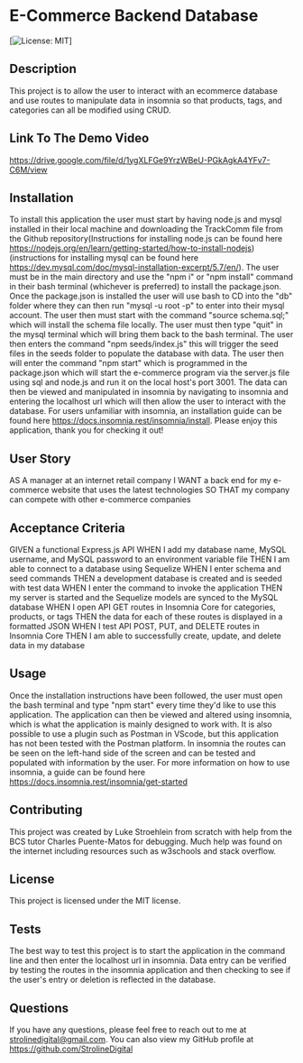 # E-Commerce Backend Database
  [![License: MIT](https://img.shields.io/badge/License-MIT-yellow.svg)]
  ## Description
  This project is to allow the user to interact with an ecommerce database and use routes to manipulate data in insomnia so that products, tags, and categories can all be modified using CRUD.
  ## Link To The Demo Video
  https://drive.google.com/file/d/1ygXLFGe9YrzWBeU-PGkAgkA4YFv7-C6M/view
    
   ## Installation
  To install this application the user must start by having node.js and mysql installed in their local machine and  downloading the TrackComm file from the Github repository(Instructions for installing node.js can be found here https://nodejs.org/en/learn/getting-started/how-to-install-nodejs) (instructions for installing mysql can be found here https://dev.mysql.com/doc/mysql-installation-excerpt/5.7/en/). The user must be in the main directory and use the "npm i" or "npm install" command in their bash terminal (whichever is preferred) to install the package.json. Once the package.json is installed  the user will use bash to CD into the "db" folder where they can then run "mysql -u root -p" to enter into their mysql account. The user then must start with the command "source schema.sql;" which will install the schema file locally. The user must then type "quit" in the mysql terminal which will bring them back to the bash terminal. The user then enters the command "npm seeds/index.js" this will trigger the seed files in the seeds folder to populate the database with data. The user then will enter the command "npm start" which is programmed in the package.json which will start the e-commerce program via the server.js file using sql and node.js and run it on the local host's port 3001. The data can then be viewed and manipulated in insomnia by navigating to insomnia and entering the localhost url which will then allow the user to interact with the database. For users unfamiliar with insomnia, an installation guide can be found here https://docs.insomnia.rest/insomnia/install. Please enjoy this application, thank you for checking it out!

  ## User Story
  AS A manager at an internet retail company
I WANT a back end for my e-commerce website that uses the latest technologies
SO THAT my company can compete with other e-commerce companies

  ## Acceptance Criteria
  GIVEN a functional Express.js API
WHEN I add my database name, MySQL username, and MySQL password to an environment variable file
THEN I am able to connect to a database using Sequelize
WHEN I enter schema and seed commands
THEN a development database is created and is seeded with test data
WHEN I enter the command to invoke the application
THEN my server is started and the Sequelize models are synced to the MySQL database
WHEN I open API GET routes in Insomnia Core for categories, products, or tags
THEN the data for each of these routes is displayed in a formatted JSON
WHEN I test API POST, PUT, and DELETE routes in Insomnia Core
THEN I am able to successfully create, update, and delete data in my database
  ## Usage
 Once the installation instructions have been followed, the user must open the bash terminal and type "npm start" every time they'd like to use this application. The application can then be viewed and altered using insomnia, which is what the application is mainly designed to work with. It is also possible to use a plugin such as Postman in VScode, but this application has not been tested with the Postman platform. In insomnia the routes can be seen on the left-hand side of the screen and can be tested and populated with information by the user. For more information on how to use insomnia, a guide can be found here https://docs.insomnia.rest/insomnia/get-started

  ## Contributing
  This project was created by Luke Stroehlein from scratch with help from the BCS tutor Charles Puente-Matos for debugging. Much help was found on the internet including resources such as w3schools and stack overflow.
  ## License
  This project is licensed under the MIT license.
  ## Tests
  The best way to test this project is to start the application in the command line and then enter the localhost url in insomnia. Data entry can be verified by testing the routes in the insomnia application and then  checking to see if the user's entry or deletion is reflected in the database.


  ## Questions
  If you have any questions, please feel free to reach out to me at strolinedigital@gmail.com. 
  You can also view my GitHub profile at https://github.com/StrolineDigital



